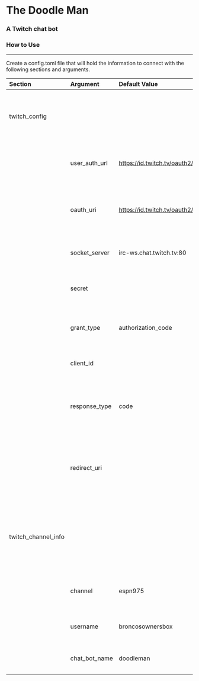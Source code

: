 # The Doodle Man

### A Twitch chat bot 

### How to Use  

---

Create a config.toml file that will hold the information to connect with the following sections and arguments.

| Section             | Argument     | Default Value                         | Description                                                                               |
|:--------------------|:-------------|:--------------------------------------|:------------------------------------------------------------------------------------------|
| twitch_config       |              |                                       | This is the section you will add items specific to connecting to twitc                    |
|                     | user_auth_url | https://id.twitch.tv/oauth2/authorize | The URI to the server that will authenticate your user                                   |
|                     | oauth_uri    | https://id.twitch.tv/oauth2/token     | The URI to the Twitch OAuth server to get a access token                                  |
|                     | socket_server    | irc-ws.chat.twitch.tv:80              | The URI to the Twitch socket server                                                   |
|                     | secret    |                                       | The chatbot's secret generated by Twitch                                                     |
|                     | grant_type    | authorization_code                    | The grant_type to use with the OAuth server                                              |
|                     | client_id    |                                       | The chatbot client id generated by Twitch                                                 |
|                     | response_type    | code                                  | The type of response you want to receive from the OAuth server                        |
|                     | redirect_uri    |                                       | The URI used by the Twitch OAuth server to redirect back with the access token         |
| twitch_channel_info |              |                                       | This section is used to tell the application details about the Twitch channel information |
|                     | channel    | espn975                               | The name of the Twitch channel to join                                                      |
|                     | username    | broncosownersbox                      | The username to use for the channel                                                        |
|                     | chat_bot_name    | doodleman                             | The chatbot name to use with the channel                                              |